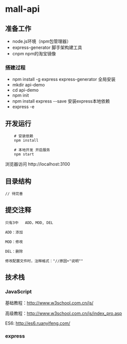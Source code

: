 # mall-api
## 准备工作
- node.js环境（npm包管理器）
- express-generator 脚手架构建工具
- cnpm  npm的淘宝镜像

### 搭建过程
- npm install -g express express-generator      全局安装
- mkdir api-demo
- cd api-demo
- npm init
- npm install express --save        安装express本地依赖
- express -e    


## 开发运行
```
    # 安装依赖
    npm install

    # 本地开发 开启服务
    npm start
```
浏览器访问 http://localhost:3100

## 目录结构
```
// 待完善

```

## 提交注释

    只有3中   ADD，MOD, DEL

    ADD：添加

    MOD：修改

    DEL：删除

    修改配置文件时，注释格式："//原因+"说明""

## 技术栈

### JavaScript

基础教程：http://www.w3school.com.cn/js/

高级教程：http://www.w3school.com.cn/js/index_pro.asp

ES6: http://es6.ruanyifeng.com/


### express
